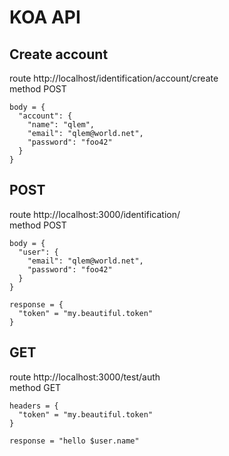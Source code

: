 # KOA API

## Create account
route http://localhost/identification/account/create  
method POST
```
body = {
  "account": {
    "name": "qlem",
    "email": "qlem@world.net",
    "password": "foo42"
  }
}
```

## POST
route http://localhost:3000/identification/  
method POST
```
body = {
  "user": {
    "email": "qlem@world.net",
    "password": "foo42"
  }
}

response = {
  "token" = "my.beautiful.token"
}
```

## GET 
route http://localhost:3000/test/auth  
method GET
```
headers = {
  "token" = "my.beautiful.token"
}

response = "hello $user.name"
```

